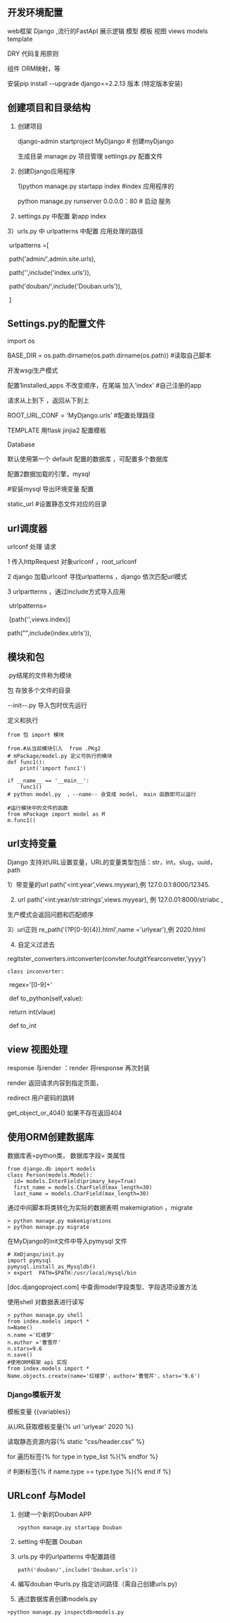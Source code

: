 ##  开发环境配置

web框架 Django ,流行的FastApI    展示逻辑  模型 模板 视图  views models template

DRY 代码复用原则

组件 ORM映射，等

安装pip  install  --upgrade django==2.2.13 版本  (特定版本安装)

##  创建项目和目录结构



1. 创建项目

   django-admin  startproject MyDjango  # 创建myDjango

   生成目录 manage.py 项目管理 settings.py 配置文件

2. 创建Django应用程序

   1)python manage.py startapp index  #index 应用程序的 

   python manage.py runserver 0.0.0.0：80 # 启动 服务
2) settings.py 中配置 新app index
   

3）urls.py  中 urlpatterns 中配置 应用处理的路径

​	 urlpatterns =[

​	path('admin/',admin.site.urls),

​	path('',include('index.urls')),

​	path('douban/',include('Douban.urls')),

​	]

## Settings.py的配置文件

import os

BASE_DIR = os.path.dirname(os.path.dirname(os.path))                         #读取自己脚本

开发wsgi生产模式

配置1installed_apps  不改变顺序，在尾端 加入'index' #自己注册的app

请求从上到下 ，返回从下到上  

ROOT_URL_CONF = 'MyDjango.urls'   #配置处理路径

TEMPLATE 用flask  jinjia2 配置模板

Database 

默认使用第一个 default  配置的数据库 ，可配置多个数据库

配置2数据加载的引擎，mysql   

#安装mysql 导出环境变量 配置

  static_url #设置静态文件对应的目录

##  url调度器

urlconf  处理 请求

1 传入httpRequest 对象urlconf ，root_urlconf 

2 django 加载urlconf 寻找urlpatterns ，django 依次匹配url模式

3 urlpartterns  ，通过include方式导入应用 

​	utrlpatterns=

​	[path('',views.index)]

   path("",include(index.utrls')),

   ## 模块和包

   .py结尾的文件称为模块

   包 存放多个文件的目录

   --init--.py 导入包时优先运行

定义和执行 

    from 包 import 模块  
       
    from.#从当前模块引入  from .PKg2
    # mPackage/model.py 定义可执行的模块 
    def func1():
        print('import func1')
        
    if __name__ == '__main__':
        func1()
    # python model.py  ，--name-- 会变成 model， main 函数即可以运行
    
    #运行模块中的文件的函数
    from mPackage import model as M
    m.func1()

   ## url支持变量

Django 支持对URL设置变量，URL的变量类型包括：str，int，slug，uuid，path 

  1）带变量的url path('<int:year',views.myyear),例 127.0.0.1:8000/12345.

   2) url path('<int:year/str:strings',views.myyear), 例 127.0.01:8000/striabc  ,

 生产模式会返回问题和匹配顺序

   3）url正则 re_path('(?P<year>[0-9]{4}).html',name ='urlyear'),例 2020.html

   4) 自定义过滤去

 	

​	 regitster_converters.intconverter(convter.foutgitYearconveter,'yyyy')

  	class inconverter:

   ​	regex='[0-9]+'

   ​	def to_python(self,value):	

   ​	 return int(vlaue)

   ​    def  to_int

   ## view 视图处理

   response 与render  ：render 将response 再次封装

   render 返回请求内容到指定页面，

   redirect 用户密码的跳转

get_object_or_404() 如果不存在返回404

   ## 使用ORM创建数据库

数据库表=python类， 数据库字段= 类属性

```
from django.db import models
class Person(models.Model):
  id= models.InterField(primary_key=True)
  first_name = models.CharField(max_length=30)
  last_name = models.CharField(max_length=30)
```

通过中间脚本将类转化为实际的数据表明 makemigration  ，migrate

```
> python manage.py makemigrations 
> python manage.py migrate
```

在MyDjango的init文件中导入pymysql 文件

```
# XmDjango/init.py
import pymysql
pymysql.install_as_Mysqldb()
> export  PATH=$PATH:/usr/local/mysql/bin
```

[doc.djangoproject.com] 中查询model字段类型、字段选项设置方法

使用shell 对数据表进行读写

```
> python manage.py shell
from index.models import *
n=Name()
n.name ='红楼梦'
n.author ='曹雪芹'
n.stars=9.6
n.save()
#使用ORM框架 api 实现
from index.models import *
Name.objects.create(name='红楼梦'，author='曹雪芹'，stars='9.6')
```

### Django模板开发

模板变量 {{variables}}

从URL获取模板变量{% url 'urlyear' 2020 %}

读取静态资源内容{% static "css/header.css" %}

for 遍历标签{% for type in type_list %}{% endfor %}

if 判断标签{% if name.type == type.type %}{% end if %}  ​       

## URLconf 与Model

1. 创建一个新的Douban APP

   ```
   >python manage.py startapp Douban
   ```

2. setting 中配置 Douban

3. urls.py 中的urlpatterns 中配置路径

   ```
   path('douban/',include('Douban.urls'))
   ```

4.  编写douban 中urls.py 指定访问路径（需自己创建urls.py)

5.  通过数据库表创建models.py

   ```
   >python manage.py inspectdb>models.py
   ```

   ###     

   

   

   

   

   

